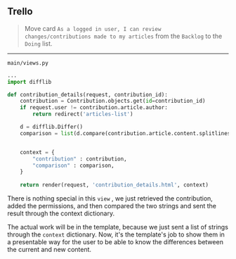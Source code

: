 ## Trello
> Move card `As a logged in user, I can review changes/contributions made to my articles` from the `Backlog` to the `Doing` list.
___

`main/views.py`
```python
...
import difflib

def contribution_details(request, contribution_id):
	contribution = Contribution.objects.get(id=contribution_id)
	if request.user != contribution.article.author:
		return redirect('articles-list')

	d = difflib.Differ()
	comparison = list(d.compare(contribution.article.content.splitlines(True), contribution.change.new_content.splitlines(True)))


	context = {
		"contribution" : contribution,
		"comparison" : comparison,
	}
	
	return render(request, 'contribution_details.html', context)
```

There is nothing special in this `view` , we just retrieved the contribution, added the permissions, and then compared the two strings and sent the result through the context dictionary. 

The actual work will be in the template, because we just sent a list of strings through the `context` dictionary. Now, it's the template's job to show them in a presentable way for the user to be able to know the differences between the current and new content.